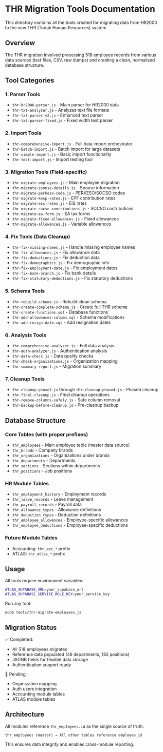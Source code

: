 # THR Migration Tools Documentation

This directory contains all the tools created for migrating data from HR2000 to the new THR (Todak Human Resources) system.

## Overview

The THR migration involved processing 518 employee records from various data sources (text files, CSV, raw dumps) and creating a clean, normalized database structure.

## Tool Categories

### 1. Parser Tools
- `thr-hr2000-parser.js` - Main parser for HR2000 data
- `thr-txt-analyzer.js` - Analyzes text file formats
- `thr-txt-parser-v2.js` - Enhanced text parser
- `thr-txt-parser-fixed.js` - Fixed width text parser

### 2. Import Tools
- `thr-comprehensive-import.js` - Full data import orchestrator
- `thr-batch-import.js` - Batch import for large datasets
- `thr-simple-import.js` - Basic import functionality
- `thr-test-import.js` - Import testing tool

### 3. Migration Tools (Field-specific)
- `thr-migrate-employees.js` - Main employee migration
- `thr-migrate-spouse-details.js` - Spouse information
- `thr-migrate-perkeso-code.js` - PERKESO/SOCSO codes
- `thr-migrate-kwsp-rates.js` - EPF contribution rates
- `thr-migrate-eis-rates.js` - EIS rates
- `thr-migrate-socso-contributions.js` - SOCSO contributions
- `thr-migrate-ea-form.js` - EA tax forms
- `thr-migrate-fixed-allowances.js` - Fixed allowances
- `thr-migrate-allowances.js` - Variable allowances

### 4. Fix Tools (Data Cleanup)
- `thr-fix-missing-names.js` - Handle missing employee names
- `thr-fix-allowances.js` - Fix allowance data
- `thr-fix-deductions.js` - Fix deduction data
- `thr-fix-demographics.js` - Fix demographic info
- `thr-fix-employment-date.js` - Fix employment dates
- `thr-fix-bank-branch.js` - Fix bank details
- `thr-fix-statutory-deductions.js` - Fix statutory deductions

### 5. Schema Tools
- `thr-rebuild-schema.js` - Rebuild clean schema
- `thr-create-complete-schema.js` - Create full THR schema
- `thr-create-functions.sql` - Database functions
- `thr-add-allowances-column.sql` - Schema modifications
- `thr-add-resign-date.sql` - Add resignation dates

### 6. Analysis Tools
- `thr-comprehensive-analyzer.js` - Full data analysis
- `thr-auth-analyzer.js` - Authentication analysis
- `thr-data-check.js` - Data quality checks
- `thr-check-organizations.js` - Organization mapping
- `thr-summary-report.js` - Migration summary

### 7. Cleanup Tools
- `thr-cleanup-phase1.js` through `thr-cleanup-phase4.js` - Phased cleanup
- `thr-final-cleanup.js` - Final cleanup operations
- `thr-remove-columns-safely.js` - Safe column removal
- `thr-backup-before-cleanup.js` - Pre-cleanup backup

## Database Structure

### Core Tables (with proper prefixes)
- `thr_employees` - Main employee table (master data source)
- `thr_brands` - Company brands
- `thr_organizations` - Organizations under brands
- `thr_departments` - Departments
- `thr_sections` - Sections within departments
- `thr_positions` - Job positions

### HR Module Tables
- `thr_employment_history` - Employment records
- `thr_leave_records` - Leave management
- `thr_payroll_records` - Payroll data
- `thr_allowance_types` - Allowance definitions
- `thr_deduction_types` - Deduction definitions
- `thr_employee_allowances` - Employee-specific allowances
- `thr_employee_deductions` - Employee-specific deductions

### Future Module Tables
- Accounting: `thr_acc_*` prefix
- ATLAS: `thr_atlas_*` prefix

## Usage

All tools require environment variables:
```bash
ATLAS_SUPABASE_URL=your_supabase_url
ATLAS_SUPABASE_SERVICE_ROLE_KEY=your_service_key
```

Run any tool:
```bash
node tools/thr-migrate-employees.js
```

## Migration Status

✅ Completed:
- All 518 employees migrated
- Reference data populated (46 departments, 183 positions)
- JSONB fields for flexible data storage
- Authentication support ready

🔄 Pending:
- Organization mapping
- Auth.users integration
- Accounting module tables
- ATLAS module tables

## Architecture

All modules reference `thr_employees.id` as the single source of truth:
```
thr_employees (master) → All other tables reference employee_id
```

This ensures data integrity and enables cross-module reporting.